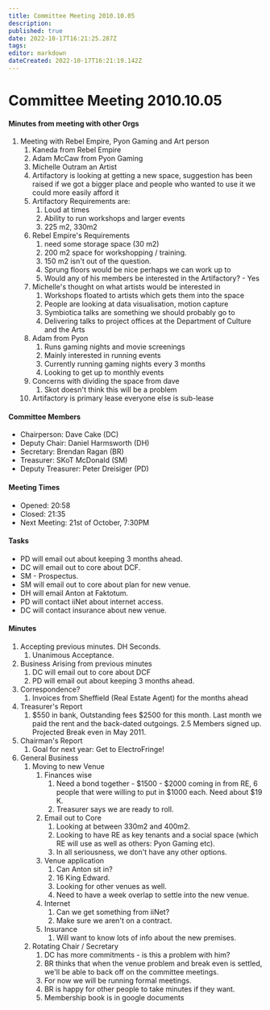 ```yaml
---
title: Committee Meeting 2010.10.05
description: 
published: true
date: 2022-10-17T16:21:25.287Z
tags: 
editor: markdown
dateCreated: 2022-10-17T16:21:19.142Z
---
```


# Committee Meeting 2010.10.05

#### Minutes from meeting with other Orgs

1.  Meeting with Rebel Empire, Pyon Gaming and Art person
    1.  Kaneda from Rebel Empire
    2.  Adam McCaw from Pyon Gaming
    3.  Michelle Outram an Artist
    4.  Artifactory is looking at getting a new space, suggestion has been raised if we got a bigger place and people who wanted to use it we could more easily afford it
    5.  Artifactory Requirements are:
        1.  Loud at times
        2.  Ability to run workshops and larger events
        3.  225 m2, 330m2
    6.  Rebel Empire's Requirements
        1.  need some storage space (30 m2)
        2.  200 m2 space for workshopping / training.
        3.  150 m2 isn't out of the question.
        4.  Sprung floors would be nice perhaps we can work up to
        5.  Would any of his members be interested in the Artifactory? - Yes
    7.  Michelle's thought on what artists would be interested in
        1.  Workshops floated to artists which gets them into the space
        2.  People are looking at data visualisation, motion capture
        3.  Symbiotica talks are something we should probably go to
        4.  Delivering talks to project offices at the Department of Culture and the Arts
    8.  Adam from Pyon
        1.  Runs gaming nights and movie screenings
        2.  Mainly interested in running events
        3.  Currently running gaming nights every 3 months
        4.  Looking to get up to monthly events
    9.  Concerns with dividing the space from dave
        1.  Skot doesn't think this will be a problem
    10. Artifactory is primary lease everyone else is sub-lease

#### Committee Members

-   Chairperson: Dave Cake (DC)
-   Deputy Chair: Daniel Harmsworth (DH)
-   Secretary: Brendan Ragan (BR)
-   Treasurer: SKoT McDonald (SM)
-   Deputy Treasurer: Peter Dreisiger (PD)

#### Meeting Times

-   Opened: 20:58
-   Closed: 21:35
-   Next Meeting: 21st of October, 7:30PM

#### Tasks

-   PD will email out about keeping 3 months ahead.
-   DC will email out to core about DCF.
-   SM - Prospectus.
-   SM will email out to core about plan for new venue.
-   DH will email Anton at Faktotum.
-   PD will contact iiNet about internet access.
-   DC will contact insurance about new venue.

#### Minutes

1.  Accepting previous minutes. DH Seconds.
    1.  Unanimous Acceptance.
2.  Business Arising from previous minutes
    1.  DC will email out to core about DCF
    2.  PD will email out about keeping 3 months ahead.
3.  Correspondence?
    1.  Invoices from Sheffield (Real Estate Agent) for the months ahead
4.  Treasurer's Report
    1.  \$550 in bank, Outstanding fees \$2500 for this month. Last month we paid the rent and the back-dated outgoings. 2.5 Members signed up. Projected Break even in May 2011.
5.  Chairman's Report
    1.  Goal for next year: Get to ElectroFringe!
6.  General Business
    1.  Moving to new Venue
        1.  Finances wise
            1.  Need a bond together - \$1500 - \$2000 coming in from RE, 6 people that were willing to put in \$1000 each. Need about \$19 K.
            2.  Treasurer says we are ready to roll.
        2.  Email out to Core
            1.  Looking at between 330m2 and 400m2.
            2.  Looking to have RE as key tenants and a social space (which RE will use as well as others: Pyon Gaming etc).
            3.  In all seriousness, we don't have any other options.
        3.  Venue application
            1.  Can Anton sit in?
            2.  16 King Edward.
            3.  Looking for other venues as well.
            4.  Need to have a week overlap to settle into the new venue.
        4.  Internet
            1.  Can we get something from iiNet?
            2.  Make sure we aren't on a contract.
        5.  Insurance
            1.  Will want to know lots of info about the new premises.
    2.  Rotating Chair / Secretary
        1.  DC has more commitments - is this a problem with him?
        2.  BR thinks that when the venue problem and break even is settled, we'll be able to back off on the committee meetings.
        3.  For now we will be running formal meetings.
        4.  BR is happy for other people to take minutes if they want.
        5.  Membership book is in google documents
